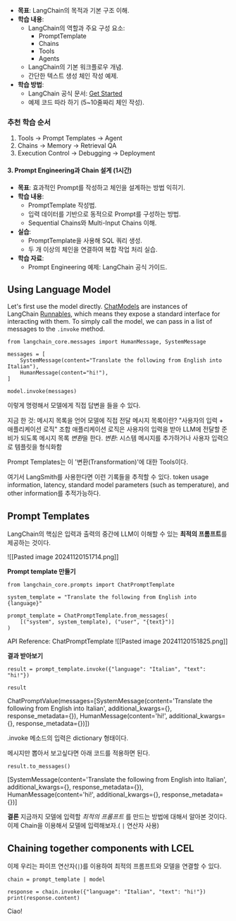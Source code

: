 - **목표**: LangChain의 목적과 기본 구조 이해.
- **학습 내용**:
  - LangChain의 역할과 주요 구성 요소:
    - PromptTemplate
    - Chains
    - Tools
    - Agents
  - LangChain의 기본 워크플로우 개념.
  - 간단한 텍스트 생성 체인 작성 예제.
- **학습 방법**:
  - LangChain 공식 문서: [Get Started](https://docs.langchain.com/)
  - 예제 코드 따라 하기 (5~10줄짜리 체인 작성).


### **추천 학습 순서**

1. Tools → Prompt Templates → Agent
2. Chains → Memory → Retrieval QA
3. Execution Control → Debugging → Deployment

#### **3. Prompt Engineering과 Chain 설계 (1시간)**

- **목표**: 효과적인 Prompt를 작성하고 체인을 설계하는 방법 익히기.
- **학습 내용**:
  - PromptTemplate 작성법.
  - 입력 데이터를 기반으로 동적으로 Prompt를 구성하는 방법.
  - Sequential Chains와 Multi-Input Chains 이해.
- **실습**:
  - PromptTemplate을 사용해 SQL 쿼리 생성.
  - 두 개 이상의 체인을 연결하여 복합 작업 처리 실습.
- **학습 자료**:
  - Prompt Engineering 예제: LangChain 공식 가이드.

## Using Language Model
Let's first use the model directly. [ChatModels](https://python.langchain.com/docs/concepts/chat_models/) are instances of LangChain [Runnables](https://python.langchain.com/docs/concepts/runnables/), which means they expose a standard interface for interacting with them. To simply call the model, we can pass in a list of messages to the `.invoke` method.

```
from langchain_core.messages import HumanMessage, SystemMessage

messages = [
    SystemMessage(content="Translate the following from English into Italian"),
    HumanMessage(content="hi!"),
]

model.invoke(messages)
```
이렇게 명령해서 모델에게 직접 답변을 들을 수 있다.

지금 한 것: 메시지 목록을 언어 모델에 직접 전달
	메시지 목록이란? 
		"사용자의 입력 + 애플리케이션 로직" 조합
		애플리케이션 로직은 사용자의 입력을 받아 LLM에 전달할 준비가 되도록 메시지 목록 *변환*을 한다.
			*변환*: 시스템 메시지를 추가하거나 사용자 입력으로 템플릿을 형식화함

Prompt Templates는 이 '변환(Transformation)'에 대한 Tools이다.

여기서 LangSmith를 사용한다면 이런 기록들을 추적할 수 있다.
	token usage information, latency, standard model parameters (such as temperature), and other information를 추적가능하다.

## Prompt Templates
LangChain의 핵심은 입력과 출력의 중간에 LLM이 이해할 수 있는 **최적의 프롬프트**를 제공하는 것이다.

![[Pasted image 20241120151714.png]]

**Prompt template 만들기**
```
from langchain_core.prompts import ChatPromptTemplate

system_template = "Translate the following from English into {language}"

prompt_template = ChatPromptTemplate.from_messages(
    [("system", system_template), ("user", "{text}")]
)
```
API Reference: ChatPromptTemplate
	![[Pasted image 20241120151825.png]]

**결과 받아보기**
```
result = prompt_template.invoke({"language": "Italian", "text": "hi!"})

result
```
ChatPromptValue(messages=[SystemMessage(content='Translate the following from English into Italian', additional_kwargs={}, response_metadata={}), HumanMessage(content='hi!', additional_kwargs={}, response_metadata={})])

.invoke 메소드의 입력은 dictionary 형태이다.

메시지만 뽑아서 보고싶다면 아래 코드를 적용하면 된다.

```
result.to_messages()
```
[SystemMessage(content='Translate the following from English into Italian', additional_kwargs={}, response_metadata={}), HumanMessage(content='hi!', additional_kwargs={}, response_metadata={})]

**결론**
지금까지 모델에 입력할 _최적의 프롬프트_ 를 만드는 방법에 대해서 알아본 것이다. 이제 Chain을 이용해서 모델에 입력해보자.( `|` 연산자 사용)

## Chaining together components with LCEL
이제 우리는 파이프 연산자(`|`)를 이용하여 최적의 프롬프트와 모델을 연결할 수 있다.

```
chain = prompt_template | model
```

```
response = chain.invoke({"language": "Italian", "text": "hi!"})
print(response.content)
```
Ciao!


